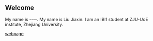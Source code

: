 ## Welcome 

My name is ----. 
My name is Liu Jiaxin. 
I am an IBI1 student at ZJU-UoE institute, Zhejiang University.

[webpage](https://3220111903bit.github.io/) 
